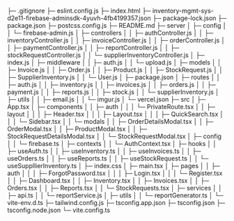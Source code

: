 ├─ .gitignore
├─ eslint.config.js
├─ index.html
├─ inventory-mgmt-sys-d2e11-firebase-adminsdk-4yuvh-4fb4199357.json
├─ package-lock.json
├─ package.json
├─ postcss.config.js
├─ README.md
├─ server
│ ├─ config
│ │ └─ firebase-admin.js
│ ├─ controllers
│ │ ├─ authController.js
│ │ ├─ inventoryController.js
│ │ ├─ invoiceController.js
│ │ ├─ orderController.js
│ │ ├─ paymentController.js
│ │ ├─ reportController.js
│ │ ├─ stockRequestController.js
│ │ └─ supplierInventoryController.js
│ ├─ index.js
│ ├─ middleware
│ │ ├─ auth.js
│ │ └─ upload.js
│ ├─ models
│ │ ├─ Invoice.js
│ │ ├─ Order.js
│ │ ├─ Product.js
│ │ ├─ StockRequest.js
│ │ ├─ SupplierInventory.js
│ │ └─ User.js
│ ├─ package.json
│ ├─ routes
│ │ ├─ auth.js
│ │ ├─ inventory.js
│ │ ├─ invoices.js
│ │ ├─ orders.js
│ │ ├─ payment.js
│ │ ├─ reports.js
│ │ ├─ stock.js
│ │ └─ supplierInventory.js
│ ├─ utils
│ │ ├─ email.js
│ │ └─ imgur.js
│ └─ vercel.json
├─ src
│ ├─ App.tsx
│ ├─ components
│ │ ├─ auth
│ │ │ └─ PrivateRoute.tsx
│ │ ├─ layout
│ │ │ ├─ Header.tsx
│ │ │ ├─ Layout.tsx
│ │ │ ├─ QuickSearch.tsx
│ │ │ └─ Sidebar.tsx
│ │ └─ modals
│ │ ├─ OrderDetailsModal.tsx
│ │ ├─ OrderModal.tsx
│ │ ├─ ProductModal.tsx
│ │ ├─ StockRequestDetailsModal.tsx
│ │ └─ StockRequestModal.tsx
│ ├─ config
│ │ └─ firebase.ts
│ ├─ contexts
│ │ └─ AuthContext.tsx
│ ├─ hooks
│ │ ├─ useAuth.ts
│ │ ├─ useInventory.ts
│ │ ├─ useInvoices.ts
│ │ ├─ useOrders.ts
│ │ ├─ useReports.ts
│ │ ├─ useStockRequest.ts
│ │ └─ useSuppllierInventory.ts
│ ├─ index.css
│ ├─ main.tsx
│ ├─ pages
│ │ ├─ auth
│ │ │ ├─ ForgotPassword.tsx
│ │ │ ├─ Login.tsx
│ │ │ └─ Register.tsx
│ │ ├─ Dashboard.tsx
│ │ ├─ Inventory.tsx
│ │ ├─ Invoices.tsx
│ │ ├─ Orders.tsx
│ │ ├─ Reports.tsx
│ │ └─ StockRequests.tsx
│ ├─ services
│ │ ├─ api.ts
│ │ └─ reportService.js
│ ├─ utils
│ │ └─ reportGenerator.ts
│ └─ vite-env.d.ts
├─ tailwind.config.js
├─ tsconfig.app.json
├─ tsconfig.json
├─ tsconfig.node.json
└─ vite.config.ts

```

```
